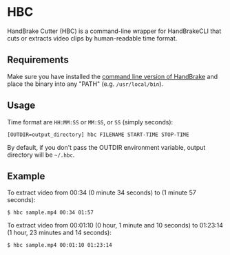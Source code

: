 HBC
===

HandBrake Cutter (HBC) is a command-line wrapper for HandBrakeCLI that cuts or extracts video clips by human-readable time format.

## Requirements

Make sure you have installed the [command line version of HandBrake](https://handbrake.fr/downloads2.php) and place the binary into any "PATH" (e.g. `/usr/local/bin`).

## Usage

Time format are `HH:MM:SS` or `MM:SS`, or `SS` (simply seconds):

    [OUTDIR=output_directory] hbc FILENAME START-TIME STOP-TIME

By default, if you don't pass the OUTDIR environment variable, output directory will be `~/.hbc`.

## Example

To extract video from 00:34 (0 minute 34 seconds) to (1 minute 57 seconds):

    $ hbc sample.mp4 00:34 01:57

To extract video from 00:01:10 (0 hour, 1 minute and 10 seconds) to 01:23:14 (1 hour, 23 minutes and 14 seconds):

    $ hbc sample.mp4 00:01:10 01:23:14
